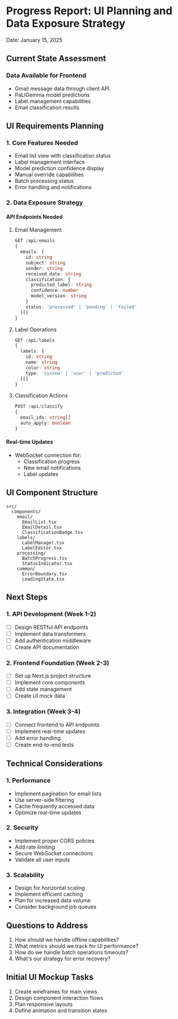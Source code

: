 # Progress Report: UI Planning and Data Exposure Strategy
Date: January 15, 2025

## Current State Assessment

### Data Available for Frontend
- Gmail message data through client API
- PaLIGemma model predictions
- Label management capabilities
- Email classification results

## UI Requirements Planning

### 1. Core Features Needed
- Email list view with classification status
- Label management interface
- Model prediction confidence display
- Manual override capabilities
- Batch processing status
- Error handling and notifications

### 2. Data Exposure Strategy

#### API Endpoints Needed
1. Email Management
   ```typescript
   GET /api/emails
   {
     emails: {
       id: string
       subject: string
       sender: string
       received_date: string
       classification: {
         predicted_label: string
         confidence: number
         model_version: string
       }
       status: 'processed' | 'pending' | 'failed'
     }[]
   }
   ```

2. Label Operations
   ```typescript
   GET /api/labels
   {
     labels: {
       id: string
       name: string
       color: string
       type: 'system' | 'user' | 'predicted'
     }[]
   }
   ```

3. Classification Actions
   ```typescript
   POST /api/classify
   {
     email_ids: string[]
     auto_apply: boolean
   }
   ```

#### Real-time Updates
- WebSocket connection for:
  - Classification progress
  - New email notifications
  - Label updates

## UI Component Structure
```
src/
  components/
    email/
      EmailList.tsx
      EmailDetail.tsx
      ClassificationBadge.tsx
    labels/
      LabelManager.tsx
      LabelEditor.tsx
    processing/
      BatchProgress.tsx
      StatusIndicator.tsx
    common/
      ErrorBoundary.tsx
      LoadingState.tsx
```

## Next Steps

### 1. API Development (Week 1-2)
- [ ] Design RESTful API endpoints
- [ ] Implement data transformers
- [ ] Add authentication middleware
- [ ] Create API documentation

### 2. Frontend Foundation (Week 2-3)
- [ ] Set up Next.js project structure
- [ ] Implement core components
- [ ] Add state management
- [ ] Create UI mock data

### 3. Integration (Week 3-4)
- [ ] Connect frontend to API endpoints
- [ ] Implement real-time updates
- [ ] Add error handling
- [ ] Create end-to-end tests

## Technical Considerations

### 1. Performance
- Implement pagination for email lists
- Use server-side filtering
- Cache frequently accessed data
- Optimize real-time updates

### 2. Security
- Implement proper CORS policies
- Add rate limiting
- Secure WebSocket connections
- Validate all user inputs

### 3. Scalability
- Design for horizontal scaling
- Implement efficient caching
- Plan for increased data volume
- Consider background job queues

## Questions to Address
1. How should we handle offline capabilities?
2. What metrics should we track for UI performance?
3. How do we handle batch operations timeouts?
4. What's our strategy for error recovery?

## Initial UI Mockup Tasks
1. Create wireframes for main views
2. Design component interaction flows
3. Plan responsive layouts
4. Define animation and transition states 
